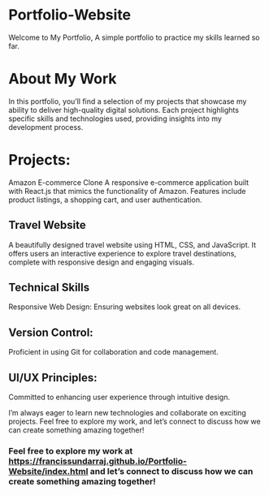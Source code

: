 # Portfolio-Website
Welcome to My Portfolio,   A simple portfolio to practice my skills learned so far.

# About My Work
In this portfolio, you’ll find a selection of my projects that showcase my ability to deliver high-quality digital solutions. Each project highlights specific skills and technologies used, providing insights into my development process.

# Projects:
Amazon E-commerce Clone A responsive e-commerce application built with React.js that mimics the functionality of Amazon. Features include product listings, a shopping cart, and user authentication.

## Travel Website
A beautifully designed travel website using HTML, CSS, and JavaScript. It offers users an interactive experience to explore travel destinations, complete with responsive design and engaging visuals.

## Technical Skills
Responsive Web Design: Ensuring websites look great on all devices.

## Version Control:
Proficient in using Git for collaboration and code management.

## UI/UX Principles: 
Committed to enhancing user experience through intuitive design.

I’m always eager to learn new technologies and collaborate on exciting projects. Feel free to explore my work, and let’s connect to discuss how we can create something amazing together!

### Feel free to explore my work at https://francissundarraj.github.io/Portfolio-Website/index.html and let’s connect to discuss how we can create something amazing together!
